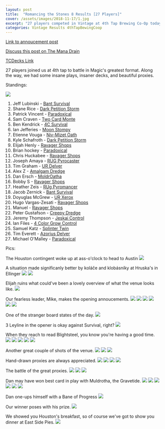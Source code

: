 ```yaml
---
layout: post
title:  "Romancing the Stones 8 Results [27 Players]"
cover: /assets/images/2018-11-17/1.jpg
excerpt: "27 players competed in Vintage at 4th Tap Brewing Co-Op today. Check out the results!"
categories: Vintage Results 4thTapBewingCoop
---
```


[Link to annoucement
post](http://themanadrain.com/topic/2219/11-17-romancing-the-stones-proxy-vintage-austin-tx/)

[Discuss this post on The Mana
Drain](http://themanadrain.com/topic/2266/romancing-the-stones-8-27-players-in-austin-texas)

[TCDecks Link](http://tcdecks.net/format.php?format=Vintage)

27 players joined us at 4th tap to battle in Magic's greatest format. Along the way, we had some
insane plays, insaner decks, and beautiful proxies.

Standings:

![]({{site.cdn_url}}/assets/images/2018-11-17/standings.jpg)

1. Jeff Lubinski - [Bant Survival]({{site.cdn_url}}/assets/images/2018-11-17/deck-1.jpg)
2. Shane Rice - [Dark Petition Storm]({{site.cdn_url}}/assets/images/2018-11-17/deck-2.jpg)
3. Patrick Vincent - [Paradoxical]({{site.cdn_url}}/assets/images/2018-11-17/deck-3.jpg)
4. Sam Craven - [Two Card Monte]({{site.cdn_url}}/assets/images/2018-11-17/deck-4.jpg)
5. Ben Kendrick - [4C Survival]({{site.cdn_url}}/assets/images/2018-11-17/deck-5.jpg)
6. Ian Jefferies - [Moon Stompy]({{site.cdn_url}}/assets/images/2018-11-17/deck-6.jpg)
7. Etienne Vouga - [Niv-Mizet Oath]({{site.cdn_url}}/assets/images/2018-11-17/deck-7.jpg)
8. Kyle Schafroth - [Dark Petition Storm]({{site.cdn_url}}/assets/images/2018-11-17/deck-8.jpg)
9. Elijah Henly - [Ravager Shops]({{site.cdn_url}}/assets/images/2018-11-17/deck-9.jpg)
10. Brian hockey - [Paradoxical]({{site.cdn_url}}/assets/images/2018-11-17/deck-10.jpg)
11. Chris Huckabee - [Ravager Shops]({{site.cdn_url}}/assets/images/2018-11-17/deck-11.jpg)
12. Joseph Amaya - [RUG Pyrocaster]({{site.cdn_url}}/assets/images/2018-11-17/deck-12.jpg)
13. Tim Graham - [UR Delver]({{site.cdn_url}}/assets/images/2018-11-17/deck-13.jpg)
14. Alex Z - [Amalgam Dredge]({{site.cdn_url}}/assets/images/2018-11-17/deck-14.jpg)
15. Dan Ersch - [MoldrOatha]({{site.cdn_url}}/assets/images/2018-11-17/deck-15.jpg)
16. Bobby S - [Ravager Shops]({{site.cdn_url}}/assets/images/2018-11-17/deck-16.jpg)
17. Heather Zeis - [RUg Pyromancer]({{site.cdn_url}}/assets/images/2018-11-17/deck-17.jpg)
18. Jacob Zernick - [Bant Survival]({{site.cdn_url}}/assets/images/2018-11-17/deck-18.jpg)
19. Doyuglas McGrew - [UR Xerox]({{site.cdn_url}}/assets/images/2018-11-17/deck-19.jpg)
20. Hugo Vargas-Zesati - [Ravager Shops]({{site.cdn_url}}/assets/images/2018-11-17/deck-20.jpg)
21. Manuel - [Ravager Shops]({{site.cdn_url}}/assets/images/2018-11-17/deck-21.jpg)
22. Peter Gustafson - [Creepy Dredge]({{site.cdn_url}}/assets/images/2018-11-17/deck-22.jpg)
23. Jeremy Thompson - [Jeskai Control]({{site.cdn_url}}/assets/images/2018-11-17/deck-23.jpg)
24. Ian Files - [4 Color Grow Control]({{site.cdn_url}}/assets/images/2018-11-17/deck-24.jpg)
25. Samuel Katz - [Splinter Twin]({{site.cdn_url}}/assets/images/2018-11-17/deck-25.jpg)
26. Tim Everett - [Azorius Delver]({{site.cdn_url}}/assets/images/2018-11-17/deck-26.jpg)
27. Michael O'Malley - [Paradoxical]({{site.cdn_url}}/assets/images/2018-11-17/deck-27.jpg)


Pics:

The Houston contingent woke up at ass-o'clock to head to Austin
![]({{site.cdn_url}}/assets/images/2018-11-17/1.jpg)

A situation made significanly better by koláče and klobásníky at Hruska's in Ellinger
![]({{site.cdn_url}}/assets/images/2018-11-17/2.jpg)
![]({{site.cdn_url}}/assets/images/2018-11-17/3.jpg)

Elijah ruins what could've been a lovely overview of what the venue looks like.
![]({{site.cdn_url}}/assets/images/2018-11-17/4.jpg)

Our fearless leader, Mike, makes the opening annoucements.
![]({{site.cdn_url}}/assets/images/2018-11-17/5.jpg)
![]({{site.cdn_url}}/assets/images/2018-11-17/6.jpg)
![]({{site.cdn_url}}/assets/images/2018-11-17/7.jpg)
![]({{site.cdn_url}}/assets/images/2018-11-17/8.jpg)
![]({{site.cdn_url}}/assets/images/2018-11-17/9.jpg)
![]({{site.cdn_url}}/assets/images/2018-11-17/10.jpg)

One of the stranger board states of the day.
![]({{site.cdn_url}}/assets/images/2018-11-17/11.jpg)

3 Leyline in the opener is okay against Survival, right?
![]({{site.cdn_url}}/assets/images/2018-11-17/12.jpg)

When they reach to read Blightsteel, you know you're having a good time.
![]({{site.cdn_url}}/assets/images/2018-11-17/13.jpg)
![]({{site.cdn_url}}/assets/images/2018-11-17/14.jpg)
![]({{site.cdn_url}}/assets/images/2018-11-17/15.jpg)
![]({{site.cdn_url}}/assets/images/2018-11-17/16.jpg)
![]({{site.cdn_url}}/assets/images/2018-11-17/17.jpg)

Another great couple of shots of the venue.
![]({{site.cdn_url}}/assets/images/2018-11-17/18.jpg)
![]({{site.cdn_url}}/assets/images/2018-11-17/19.jpg)
![]({{site.cdn_url}}/assets/images/2018-11-17/20.jpg)

Hand-drawn proxies are always appreciated.
![]({{site.cdn_url}}/assets/images/2018-11-17/21.jpg)
![]({{site.cdn_url}}/assets/images/2018-11-17/22.jpg)
![]({{site.cdn_url}}/assets/images/2018-11-17/23.jpg)
![]({{site.cdn_url}}/assets/images/2018-11-17/24.jpg)

The battle of the great proxies.
![]({{site.cdn_url}}/assets/images/2018-11-17/25.jpg)
![]({{site.cdn_url}}/assets/images/2018-11-17/26.jpg)
![]({{site.cdn_url}}/assets/images/2018-11-17/27.jpg)

Dan may have won best card in play with Muldrotha, the Gravetide.
![]({{site.cdn_url}}/assets/images/2018-11-17/28.jpg)
![]({{site.cdn_url}}/assets/images/2018-11-17/29.jpg)
![]({{site.cdn_url}}/assets/images/2018-11-17/30.jpg)
![]({{site.cdn_url}}/assets/images/2018-11-17/31.jpg)
![]({{site.cdn_url}}/assets/images/2018-11-17/32.jpg)
![]({{site.cdn_url}}/assets/images/2018-11-17/33.jpg)

Dan one-ups himself with a Bane of Progress
![]({{site.cdn_url}}/assets/images/2018-11-17/34.jpg)

Our winner poses with his prize.
![]({{site.cdn_url}}/assets/images/2018-11-17/35.jpg)

We showed you Houston's breakfast, so of course we've got to show you dinner at East Side Pies.
![]({{site.cdn_url}}/assets/images/2018-11-17/36.jpg)
